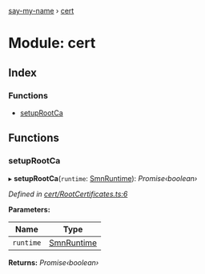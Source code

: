 [say-my-name](../README.md) › [cert](cert.md)

# Module: cert

## Index

### Functions

* [setupRootCa](cert.md#setuprootca)

## Functions

###  setupRootCa

▸ **setupRootCa**(`runtime`: [SmnRuntime](runtime.md#smnruntime)): *Promise‹boolean›*

*Defined in [cert/RootCertificates.ts:6](https://github.com/matthewjosephtaylor/say-my-name/blob/3dc1c34/src/js/cert/RootCertificates.ts#L6)*

**Parameters:**

Name | Type |
------ | ------ |
`runtime` | [SmnRuntime](runtime.md#smnruntime) |

**Returns:** *Promise‹boolean›*
